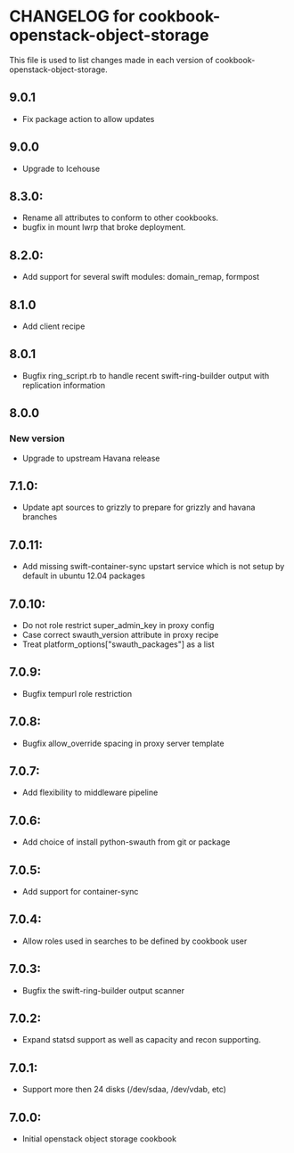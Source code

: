 # CHANGELOG for cookbook-openstack-object-storage

This file is used to list changes made in each version of cookbook-openstack-object-storage.
## 9.0.1
* Fix package action to allow updates

## 9.0.0
* Upgrade to Icehouse

## 8.3.0:
* Rename all attributes to conform to other cookbooks.
* bugfix in mount lwrp that broke deployment.

## 8.2.0:
* Add support for several swift modules:
  domain_remap, formpost

## 8.1.0
* Add client recipe

## 8.0.1
* Bugfix ring_script.rb to handle recent swift-ring-builder
  output with replication information

## 8.0.0
### New version
* Upgrade to upstream Havana release

## 7.1.0:
* Update apt sources to grizzly to prepare for grizzly
  and havana branches

## 7.0.11:
* Add missing swift-container-sync upstart service which is
  not setup by default in ubuntu 12.04 packages

## 7.0.10:
* Do not role restrict super_admin_key in proxy config
* Case correct swauth_version attribute in proxy recipe
* Treat platform_options["swauth_packages"] as a list

## 7.0.9:
* Bugfix tempurl role restriction

## 7.0.8:
* Bugfix allow_override spacing in proxy server template

## 7.0.7:
* Add flexibility to middleware pipeline

## 7.0.6:
* Add choice of install python-swauth from git or package

## 7.0.5:
* Add support for container-sync

## 7.0.4:
* Allow roles used in searches to be defined by cookbook user

## 7.0.3:
* Bugfix the swift-ring-builder output scanner

## 7.0.2:
* Expand statsd support as well as capacity and recon supporting.

## 7.0.1:
* Support more then 24 disks (/dev/sdaa, /dev/vdab, etc)

## 7.0.0:
* Initial openstack object storage cookbook
